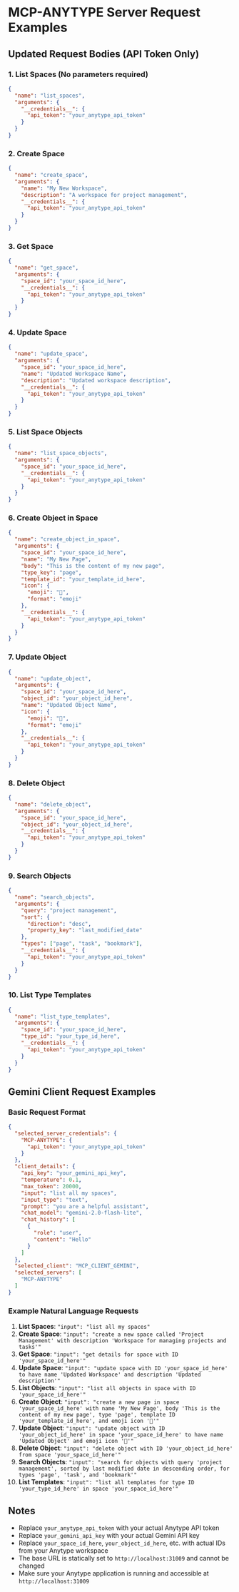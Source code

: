 # MCP-ANYTYPE Server Request Examples

## Updated Request Bodies (API Token Only)

### 1. **List Spaces** (No parameters required)
```json
{
  "name": "list_spaces",
  "arguments": {
    "__credentials__": {
      "api_token": "your_anytype_api_token"
    }
  }
}
```

### 2. **Create Space**
```json
{
  "name": "create_space",
  "arguments": {
    "name": "My New Workspace",
    "description": "A workspace for project management",
    "__credentials__": {
      "api_token": "your_anytype_api_token"
    }
  }
}
```

### 3. **Get Space**
```json
{
  "name": "get_space",
  "arguments": {
    "space_id": "your_space_id_here",
    "__credentials__": {
      "api_token": "your_anytype_api_token"
    }
  }
}
```

### 4. **Update Space**
```json
{
  "name": "update_space",
  "arguments": {
    "space_id": "your_space_id_here",
    "name": "Updated Workspace Name",
    "description": "Updated workspace description",
    "__credentials__": {
      "api_token": "your_anytype_api_token"
    }
  }
}
```

### 5. **List Space Objects**
```json
{
  "name": "list_space_objects",
  "arguments": {
    "space_id": "your_space_id_here",
    "__credentials__": {
      "api_token": "your_anytype_api_token"
    }
  }
}
```

### 6. **Create Object in Space**
```json
{
  "name": "create_object_in_space",
  "arguments": {
    "space_id": "your_space_id_here",
    "name": "My New Page",
    "body": "This is the content of my new page",
    "type_key": "page",
    "template_id": "your_template_id_here",
    "icon": {
      "emoji": "📄",
      "format": "emoji"
    },
    "__credentials__": {
      "api_token": "your_anytype_api_token"
    }
  }
}
```

### 7. **Update Object**
```json
{
  "name": "update_object",
  "arguments": {
    "space_id": "your_space_id_here",
    "object_id": "your_object_id_here",
    "name": "Updated Object Name",
    "icon": {
      "emoji": "📝",
      "format": "emoji"
    },
    "__credentials__": {
      "api_token": "your_anytype_api_token"
    }
  }
}
```

### 8. **Delete Object**
```json
{
  "name": "delete_object",
  "arguments": {
    "space_id": "your_space_id_here",
    "object_id": "your_object_id_here",
    "__credentials__": {
      "api_token": "your_anytype_api_token"
    }
  }
}
```

### 9. **Search Objects**
```json
{
  "name": "search_objects",
  "arguments": {
    "query": "project management",
    "sort": {
      "direction": "desc",
      "property_key": "last_modified_date"
    },
    "types": ["page", "task", "bookmark"],
    "__credentials__": {
      "api_token": "your_anytype_api_token"
    }
  }
}
```

### 10. **List Type Templates**
```json
{
  "name": "list_type_templates",
  "arguments": {
    "space_id": "your_space_id_here",
    "type_id": "your_type_id_here",
    "__credentials__": {
      "api_token": "your_anytype_api_token"
    }
  }
}
```

## Gemini Client Request Examples

### Basic Request Format
```json
{
  "selected_server_credentials": {
    "MCP-ANYTYPE": {
      "api_token": "your_anytype_api_token"
    }
  },
  "client_details": {
    "api_key": "your_gemini_api_key",
    "temperature": 0.1,
    "max_token": 20000,
    "input": "list all my spaces",
    "input_type": "text",
    "prompt": "you are a helpful assistant",
    "chat_model": "gemini-2.0-flash-lite",
    "chat_history": [
      {
        "role": "user",
        "content": "Hello"
      }
    ]
  },
  "selected_client": "MCP_CLIENT_GEMINI",
  "selected_servers": [
    "MCP-ANYTYPE"
  ]
}
```

### Example Natural Language Requests

1. **List Spaces**: `"input": "list all my spaces"`
2. **Create Space**: `"input": "create a new space called 'Project Management' with description 'Workspace for managing projects and tasks'"`
3. **Get Space**: `"input": "get details for space with ID 'your_space_id_here'"`
4. **Update Space**: `"input": "update space with ID 'your_space_id_here' to have name 'Updated Workspace' and description 'Updated description'"`
5. **List Objects**: `"input": "list all objects in space with ID 'your_space_id_here'"`
6. **Create Object**: `"input": "create a new page in space 'your_space_id_here' with name 'My New Page', body 'This is the content of my new page', type 'page', template ID 'your_template_id_here', and emoji icon '📄'"`
7. **Update Object**: `"input": "update object with ID 'your_object_id_here' in space 'your_space_id_here' to have name 'Updated Object' and emoji icon '📝'"`
8. **Delete Object**: `"input": "delete object with ID 'your_object_id_here' from space 'your_space_id_here'"`
9. **Search Objects**: `"input": "search for objects with query 'project management', sorted by last modified date in descending order, for types 'page', 'task', and 'bookmark'"`
10. **List Templates**: `"input": "list all templates for type ID 'your_type_id_here' in space 'your_space_id_here'"`

## Notes

- Replace `your_anytype_api_token` with your actual Anytype API token
- Replace `your_gemini_api_key` with your actual Gemini API key
- Replace `your_space_id_here`, `your_object_id_here`, etc. with actual IDs from your Anytype workspace
- The base URL is statically set to `http://localhost:31009` and cannot be changed
- Make sure your Anytype application is running and accessible at `http://localhost:31009` 